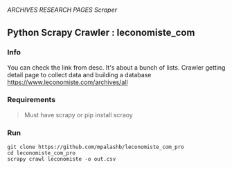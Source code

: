 ###### ARCHIVES RESEARCH PAGES Scraper

## Python Scrapy Crawler : leconomiste_com

### Info

You can check the link from desc. It's about a bunch of lists. Crawler getting detail page to collect data and building a database
https://www.leconomiste.com/archives/all

### Requirements

> Must have scrapy or pip install scraoy

### Run

```
git clone https://github.com/mpalashb/leconomiste_com_pro
cd leconomiste_com_pro
scrapy crawl leconomiste -o out.csv
```

